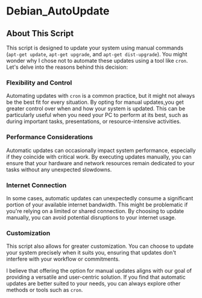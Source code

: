 # Debian_AutoUpdate
## About This Script

This script is designed to update your system using manual commands (`apt-get update`, `apt-get upgrade`, and `apt-get dist-upgrade`). You might wonder why I chose not to automate these updates using a tool like `cron`. Let's delve into the reasons behind this decision:

### Flexibility and Control

Automating updates with `cron` is a common practice, but it might not always be the best fit for every situation. By opting for manual updates,you get greater control over when and how your system is updated. This can be particularly useful when you need your PC to perform at its best, such as during important tasks, presentations, or resource-intensive activities.

### Performance Considerations

Automatic updates can occasionally impact system performance, especially if they coincide with critical work. By executing updates manually, you can ensure that your hardware and network resources remain dedicated to your tasks without any unexpected slowdowns.

### Internet Connection

In some cases, automatic updates can unexpectedly consume a significant portion of your available internet bandwidth. This might be problematic if you're relying on a limited or shared connection. By choosing to update manually, you can avoid potential disruptions to your internet usage.

### Customization

This script also allows for greater customization. You can choose to update your system precisely when it suits you, ensuring that updates don't interfere with your workflow or commitments.

I believe that offering the option for manual updates aligns with our goal of providing a versatile and user-centric solution. If you find that automatic updates are better suited to your needs, you can always explore other methods or tools such as `cron`.

